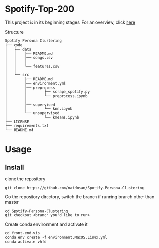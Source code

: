 # Spotify-Top-200

This project is in its beginning stages. For an overview, click [here](https://purrfect-zinc-f80.notion.site/Spotify-57e38776f1fc4f30a1381f45c42b1d36)

Structure
```
Spotify Persona Clustering
├── code
│   ├── data
│   │    ├── README.md
│   │    ├── songs.csv
│   │    │ 
│   │    └── features.csv
│   │    
│   └── src
│        ├── README.md
│        ├── environment.yml
│        ├── preprocess
│        │        ├── scrape_spotify.py
│        │        └── preprocess.ipynb
│        │     
│        ├── supervised
│        │        └── knn.ipynb
│        └── unsupervised
│                 └── kmeans.ipynb
├── LICENSE
├── requirements.txt
└── README.md
```

# Usage

## Install
clone the repository
```
git clone https://github.com/natdosan/Spotify-Persona-Clustering
```
Go the repository directory, switch the branch if running branch other than master
```
cd Spotify-Persona-Clustering
git checkout <branch you'd like to run>
```
Create conda environment and activate it
```
cd front-end-vis
conda env create -f environment.MacOS.Linux.yml
conda activate vhfd
```
